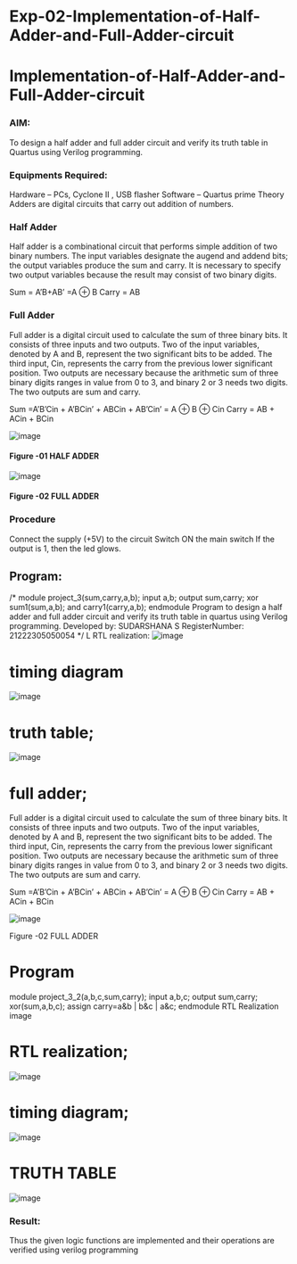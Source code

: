 # Exp-02-Implementation-of-Half-Adder-and-Full-Adder-circuit

# Implementation-of-Half-Adder-and-Full-Adder-circuit
### AIM:
To design a half adder and full adder circuit and verify its truth table in Quartus using Verilog programming.

### Equipments Required:
Hardware – PCs, Cyclone II , USB flasher
Software – Quartus prime
Theory
Adders are digital circuits that carry out addition of numbers.

### Half Adder
Half adder is a combinational circuit that performs simple addition of two binary numbers. The input variables designate the augend and addend bits; the output variables produce the sum and carry. It is necessary to specify two output variables because the result may consist of two binary digits.

Sum = A’B+AB’ =A ⊕ B Carry = AB

### Full Adder
Full adder is a digital circuit used to calculate the sum of three binary bits. It consists of three inputs and two outputs. Two of the input variables, denoted by A and B, represent the two significant bits to be added. The third input, Cin, represents the carry from the previous lower significant position. Two outputs are necessary because the arithmetic sum of three binary digits ranges in value from 0 to 3, and binary 2 or 3 needs two digits. The two outputs are sum and carry.

Sum =A’B’Cin + A’BCin’ + ABCin + AB’Cin’ = A ⊕ B ⊕ Cin Carry = AB + ACin + BCin

 ![image](https://user-images.githubusercontent.com/36288975/163552156-a13e5a56-c638-4110-97d9-8896907c8d25.png)

#### Figure -01 HALF ADDER 


![image](https://user-images.githubusercontent.com/36288975/163552057-b3547877-6d07-45b4-b7e0-bcfebfad9e1d.png)

#### Figure -02 FULL ADDER 

### Procedure

Connect the supply (+5V) to the circuit
Switch ON the main switch
If the output is 1, then the led glows.
### 

## Program:
/*
module project_3(sum,carry,a,b); 
input a,b; 
output sum,carry; 
xor sum1(sum,a,b); 
and carry1(carry,a,b); 
endmodule
Program to design a half adder and full adder circuit and verify its truth table in quartus using Verilog programming.
Developed by: SUDARSHANA S
RegisterNumber: 21222305050054 
*/
L
RTL realization:
![image](https://github.com/sudarshana11/Exp-02-Implementation-of-Half-Adder-and-Full-Adder-circuit/assets/155507129/8f0a68b1-0fb7-4288-a436-cedb0146c466)

# timing diagram
![image](https://github.com/sudarshana11/Exp-02-Implementation-of-Half-Adder-and-Full-Adder-circuit/assets/155507129/52480af6-339d-4a09-b19a-172f304c6b4a)

# truth table;
![image](https://github.com/sudarshana11/Exp-02-Implementation-of-Half-Adder-and-Full-Adder-circuit/assets/155507129/addcaf73-9d21-4c9b-8da6-37db9ddb79c7)
 
# full adder;
Full adder is a digital circuit used to calculate the sum of three binary bits. It consists of three inputs and two outputs. Two of the input variables, denoted by A and B, represent the two significant bits to be added. The third input, Cin, represents the carry from the previous lower significant position. Two outputs are necessary because the arithmetic sum of three binary digits ranges in value from 0 to 3, and binary 2 or 3 needs two digits. The two outputs are sum and carry.

Sum =A’B’Cin + A’BCin’ + ABCin + AB’Cin’ = A ⊕ B ⊕ Cin Carry = AB + ACin + BCin

![image](https://github.com/sudarshana11/Exp-02-Implementation-of-Half-Adder-and-Full-Adder-circuit/assets/155507129/21283d47-571f-402f-9b14-4417f7a4c444)


Figure -02 FULL ADDER
# Program
module project_3_2(a,b,c,sum,carry);
input a,b,c;
output sum,carry;
xor(sum,a,b,c);
assign carry=a&b | b&c | a&c;
endmodule
RTL Realization
image

# RTL realization;
![image](https://github.com/sudarshana11/Exp-02-Implementation-of-Half-Adder-and-Full-Adder-circuit/assets/155507129/03ea2b9c-05b6-4f09-a4a0-0af5c6e241ad)

# timing diagram;
![image](https://github.com/sudarshana11/Exp-02-Implementation-of-Half-Adder-and-Full-Adder-circuit/assets/155507129/3a95e5c2-aec8-41a2-8909-4f003c114ba2)


# TRUTH TABLE
![image](https://github.com/sudarshana11/Exp-02-Implementation-of-Half-Adder-and-Full-Adder-circuit/assets/155507129/b015a464-547a-435b-9a9e-a041d7c8e72d)

### Result:
Thus the given logic functions are implemented and their operations are verified using verilog programming
